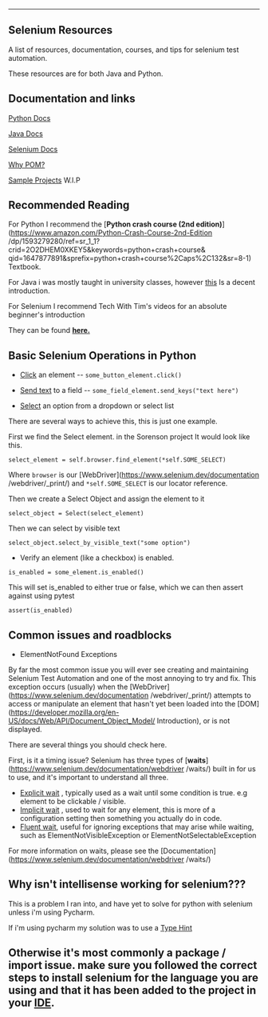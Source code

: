------------------------------------------------------------------------------------------
## Selenium Resources

A list of resources, documentation, courses, and tips for selenium test automation.

These resources are for both Java and Python.

## Documentation and links

[Python Docs](https://www.python.org/doc/)

[Java Docs](https://docs.oracle.com/en/java/)

[Selenium Docs](https://www.selenium.dev/documentation/)

[Why POM?](https://www.guru99.com/page-object-model-pom-page-factory-in-selenium-ultimate-guide.html)

[Sample Projects](https://github.com/d-henry/Selenium-Samples) W.I.P


## Recommended Reading 

For Python I recommend the [**Python crash course (2nd edition)**](https://www.amazon.com/Python-Crash-Course-2nd-Edition
/dp/1593279280/ref=sr_1_1?crid=2O2DHEM0XKEY5&keywords=python+crash+course&
qid=1647877891&sprefix=python+crash+course%2Caps%2C132&sr=8-1) Textbook.

For Java i was mostly taught in university classes, however [this](https://www.w3schools.com/java/java_intro.asp)
 Is a decent introduction.

For Selenium I recommend Tech With Tim's videos for an absolute beginner's introduction

They can be found [**here.**](https://www.youtube.com/playlist?list=PLzMcBGfZo4-n40rB1XaJ0ak1bemvlqumQ)

## Basic Selenium Operations in Python

- [Click](https://www.selenium.dev/documentation/webdriver/elements/interactions/#click) an 
  element -- `some_button_element.click()`

- [Send text](https://www.selenium.dev/documentation/webdriver/elements/interactions/#send-keys) to a 
  field -- `some_field_element.send_keys("text here")`

- [Select](https://www.selenium.dev/documentation/webdriver/elements/select_lists/) an option from a dropdown or select list

There are several ways to achieve this, this is just one example.

First we find the Select element. in the Sorenson project It would look like this.

`select_element = self.browser.find_element(*self.SOME_SELECT)`

Where `browser` is our [WebDriver](https://www.selenium.dev/documentation
/webdriver/_print/) and `*self.SOME_SELECT` is our locator reference.

Then we create a Select Object and assign the element to it

`select_object = Select(select_element)`

Then we can select by visible text

`select_object.select_by_visible_text("some option")`

- Verify an element (like a checkbox) is enabled.

`is_enabled = some_element.is_enabled()`

This will set is_enabled to either true or false, which we can then assert against using pytest

`assert(is_enabled)`


## Common issues and roadblocks

- ElementNotFound Exceptions

By far the most common issue you will ever see creating and maintaining Selenium Test Automation and one of the most
annoying to try and fix. This exception occurs (usually) when the [WebDriver](https://www.selenium.dev/documentation
/webdriver/_print/) attempts to access or manipulate an element that hasn't yet been loaded into the
[DOM](https://developer.mozilla.org/en-US/docs/Web/API/Document_Object_Model/
Introduction), or is not displayed.

There are several things you should check here.

First, is it a timing issue? Selenium has three types of [**waits**](https://www.selenium.dev/documentation/webdriver
/waits/) built in for us to use, and it's important to understand
all three.

+ [Explicit wait](https://www.selenium.dev/documentation/webdriver/waits/#explicit-wait)
  , typically used as a wait until some condition is true. e.g element to be clickable / visible.
+ [Implicit wait](https://www.selenium.dev/documentation/webdriver/waits/#implicit-wait)
  , used to wait for any element, this is more of a configuration setting then something you
 actually do in code.
+ [Fluent wait](https://www.selenium.dev/documentation/webdriver/waits/#fluentwait), useful for ignoring
   exceptions that may arise while waiting, such as ElementNotVisibleException or 
  ElementNotSelectableException

For more information on waits, please see the [Documentation](https://www.selenium.dev/documentation/webdriver
/waits/)

## Why isn't intellisense working for selenium???

This is a problem I ran into, and have yet to solve for python with selenium unless i'm using Pycharm.

If i'm using pycharm my solution was to use a [Type Hint](https://www.jetbrains.com/help/pycharm/type-hinting-in-product.html)

Otherwise it's most commonly a package / import issue. make sure you followed the correct steps to install selenium for
the language you are using and that it has been added to the project in your [IDE](https://www.codecademy.com/article/what-is-an-ide).
------------------------------------------------------------------------------------------






